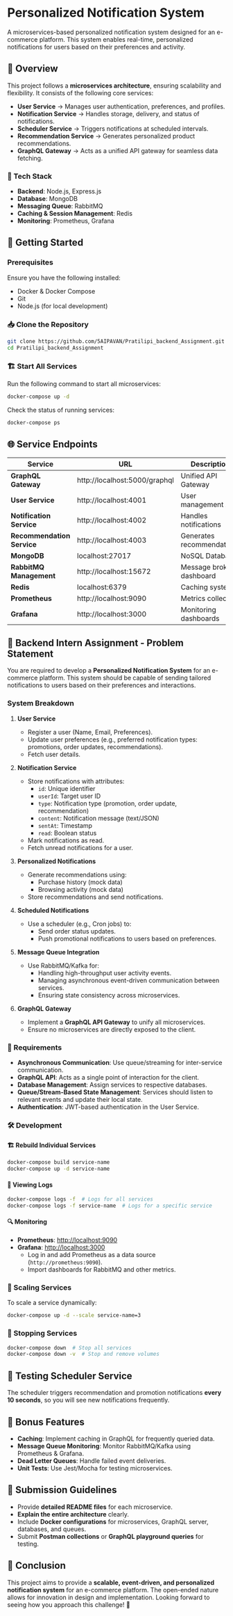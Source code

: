 # Personalized Notification System

A microservices-based personalized notification system designed for an e-commerce platform. This system enables real-time, personalized notifications for users based on their preferences and activity.

## 📌 Overview
This project follows a **microservices architecture**, ensuring scalability and flexibility. It consists of the following core services:

- **User Service** → Manages user authentication, preferences, and profiles.
- **Notification Service** → Handles storage, delivery, and status of notifications.
- **Scheduler Service** → Triggers notifications at scheduled intervals.
- **Recommendation Service** → Generates personalized product recommendations.
- **GraphQL Gateway** → Acts as a unified API gateway for seamless data fetching.

### 🔧 Tech Stack
- **Backend**: Node.js, Express.js
- **Database**: MongoDB
- **Messaging Queue**: RabbitMQ
- **Caching & Session Management**: Redis
- **Monitoring**: Prometheus, Grafana

## 🚀 Getting Started

### Prerequisites
Ensure you have the following installed:
- Docker & Docker Compose
- Git
- Node.js (for local development)

### 📥 Clone the Repository
```bash
git clone https://github.com/5AIPAVAN/Pratilipi_backend_Assignment.git
cd Pratilipi_backend_Assignment
```

### 🏗 Start All Services
Run the following command to start all microservices:
```bash
docker-compose up -d
```
Check the status of running services:
```bash
docker-compose ps
```

## 🌐 Service Endpoints

| Service                  | URL                            | Description                  |
|--------------------------|--------------------------------|------------------------------|
| **GraphQL Gateway**      | http://localhost:5000/graphql | Unified API Gateway          |
| **User Service**         | http://localhost:4001         | User management API          |
| **Notification Service** | http://localhost:4002         | Handles notifications        |
| **Recommendation Service** | http://localhost:4003      | Generates recommendations    |
| **MongoDB**              | localhost:27017               | NoSQL Database               |
| **RabbitMQ Management**  | http://localhost:15672        | Message broker dashboard     |
| **Redis**                | localhost:6379                | Caching system               |
| **Prometheus**           | http://localhost:9090         | Metrics collection           |
| **Grafana**              | http://localhost:3000         | Monitoring dashboards        |

## 📌 Backend Intern Assignment - Problem Statement
You are required to develop a **Personalized Notification System** for an e-commerce platform. This system should be capable of sending tailored notifications to users based on their preferences and interactions.

### System Breakdown
1. **User Service**
   - Register a user (Name, Email, Preferences).
   - Update user preferences (e.g., preferred notification types: promotions, order updates, recommendations).
   - Fetch user details.

2. **Notification Service**
   - Store notifications with attributes:
     - `id`: Unique identifier
     - `userId`: Target user ID
     - `type`: Notification type (promotion, order update, recommendation)
     - `content`: Notification message (text/JSON)
     - `sentAt`: Timestamp
     - `read`: Boolean status
   - Mark notifications as read.
   - Fetch unread notifications for a user.

3. **Personalized Notifications**
   - Generate recommendations using:
     - Purchase history (mock data)
     - Browsing activity (mock data)
   - Store recommendations and send notifications.

4. **Scheduled Notifications**
   - Use a scheduler (e.g., Cron jobs) to:
     - Send order status updates.
     - Push promotional notifications to users based on preferences.

5. **Message Queue Integration**
   - Use RabbitMQ/Kafka for:
     - Handling high-throughput user activity events.
     - Managing asynchronous event-driven communication between services.
     - Ensuring state consistency across microservices.

6. **GraphQL Gateway**
   - Implement a **GraphQL API Gateway** to unify all microservices.
   - Ensure no microservices are directly exposed to the client.

### 🎯 Requirements
- **Asynchronous Communication**: Use queue/streaming for inter-service communication.
- **GraphQL API**: Acts as a single point of interaction for the client.
- **Database Management**: Assign services to respective databases.
- **Queue/Stream-Based State Management**: Services should listen to relevant events and update their local state.
- **Authentication**: JWT-based authentication in the User Service.

### 🛠 Development
#### 🏗 Rebuild Individual Services
```bash
docker-compose build service-name
docker-compose up -d service-name
```
#### 📜 Viewing Logs
```bash
docker-compose logs -f  # Logs for all services
docker-compose logs -f service-name  # Logs for a specific service
```
#### 🔍 Monitoring
- **Prometheus**: [http://localhost:9090](http://localhost:9090)
- **Grafana**: [http://localhost:3000](http://localhost:3000)
  - Log in and add Prometheus as a data source (`http://prometheus:9090`).
  - Import dashboards for RabbitMQ and other metrics.

### 📌 Scaling Services
To scale a service dynamically:
```bash
docker-compose up -d --scale service-name=3
```
### 🛑 Stopping Services
```bash
docker-compose down  # Stop all services
docker-compose down -v  # Stop and remove volumes
```

## 📌 Testing Scheduler Service
The scheduler triggers recommendation and promotion notifications **every 10 seconds**, so you will see new notifications frequently.

## 🎯 Bonus Features
- **Caching**: Implement caching in GraphQL for frequently queried data.
- **Message Queue Monitoring**: Monitor RabbitMQ/Kafka using Prometheus & Grafana.
- **Dead Letter Queues**: Handle failed event deliveries.
- **Unit Tests**: Use Jest/Mocha for testing microservices.

## 📌 Submission Guidelines
- Provide **detailed README files** for each microservice.
- **Explain the entire architecture** clearly.
- Include **Docker configurations** for microservices, GraphQL server, databases, and queues.
- Submit **Postman collections** or **GraphQL playground queries** for testing.

## 🚀 Conclusion
This project aims to provide a **scalable, event-driven, and personalized notification system** for an e-commerce platform. The open-ended nature allows for innovation in design and implementation. Looking forward to seeing how you approach this challenge! 🎉

